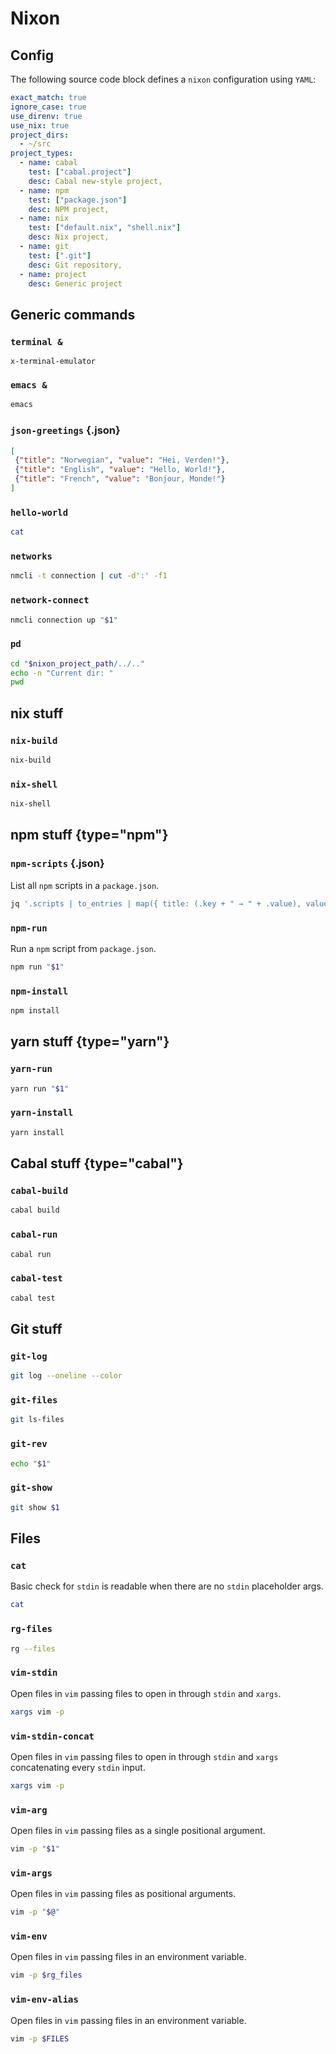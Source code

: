 # Nixon

## Config

The following source code block defines a `nixon` configuration using `YAML`:

``` yaml config
exact_match: true
ignore_case: true
use_direnv: true
use_nix: true
project_dirs:
  - ~/src
project_types:
  - name: cabal
    test: ["cabal.project"]
    desc: Cabal new-style project,
  - name: npm
    test: ["package.json"]
    desc: NPM project,
  - name: nix
    test: ["default.nix", "shell.nix"]
    desc: Nix project,
  - name: git
    test: [".git"]
    desc: Git repository,
  - name: project
    desc: Generic project
```

## Generic commands

### `terminal &`

```
x-terminal-emulator
```

### `emacs &`

```bash
emacs
```

### `json-greetings` {.json}

```json
[
 {"title": "Norwegian", "value": "Hei, Verden!"},
 {"title": "English", "value": "Hello, World!"},
 {"title": "French", "value": "Bonjour, Monde!"}
]
```

### `hello-world`

```bash <{json-greetings:m}
cat
```

### `networks`

```bash
nmcli -t connection | cut -d':' -f1
```

### `network-connect`

```bash ${networks}
nmcli connection up "$1"
```

### `pd`

```bash
cd "$nixon_project_path/../.."
echo -n "Current dir: "
pwd
```

## nix stuff

### `nix-build`

```bash
nix-build
```

### `nix-shell`

```bash
nix-shell
```

## npm stuff {type="npm"}

### `npm-scripts` {.json}

List all `npm` scripts in a `package.json`.

```bash
jq '.scripts | to_entries | map({ title: (.key + " → " + .value), value: .key })' package.json
```

### `npm-run`

Run a `npm` script from `package.json`.

```bash ${npm-scripts}
npm run "$1"
```

### `npm-install`

```bash
npm install
```

## yarn stuff {type="yarn"}

### `yarn-run`

```bash ${npm-scripts}
yarn run "$1"
```

### `yarn-install`

```bash
yarn install
```

## Cabal stuff {type="cabal"}

### `cabal-build`

```bash
cabal build
```

### `cabal-run`

```bash
cabal run
```

### `cabal-test`

```bash
cabal test
```

## Git stuff

### `git-log`

```bash
git log --oneline --color
```

### `git-files`

```bash
git ls-files
```

### `git-rev`

```bash ${git-log}
echo "$1"
```

### `git-show`

```bash ${git-rev:1}
git show $1
```

## Files

### `cat`

Basic check for `stdin` is readable when there are no `stdin` placeholder args.

```bash
cat
```

### `rg-files`

```bash
rg --files
```

### `vim-stdin`

Open files in `vim` passing files to open in through `stdin` and `xargs`.

```bash <{rg-files:m}
xargs vim -p
```

### `vim-stdin-concat`

Open files in `vim` passing files to open in through `stdin` and `xargs`
concatenating every `stdin` input.

```bash <{git-files:m} <{rg-files:m}
xargs vim -p
```

### `vim-arg`

Open files in `vim` passing files as a single positional argument.

```bash ${rg-files}
vim -p "$1"
```

### `vim-args`

Open files in `vim` passing files as positional arguments.

```bash ${rg-files:m}
vim -p "$@"
```

### `vim-env`

Open files in `vim` passing files in an environment variable.

```bash ={rg-files:m}
vim -p $rg_files
```

### `vim-env-alias`

Open files in `vim` passing files in an environment variable.

```bash FILES={rg-files:m}
vim -p $FILES
```
